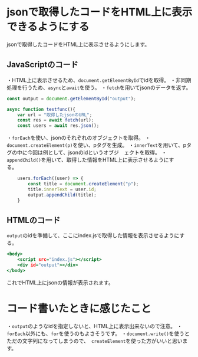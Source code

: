 # jsonで取得したコードをHTML上に表示できるようにする
jsonで取得したコードをHTML上に表示させるようにします。

## JavaScriptのコード

・HTML上に表示させるため、`document.getElementById`でidを取得。
・非同期処理を行うため、`async`と`await`を使う。
・`fetch`を用いてjsonのデータを返す。

```index.js
const output = document.getElementById("output");

async function testfunc(){
    var url = "取得したjsonのURL";
    const res = await fetch(url);
    const users = await res.json();
```

・`forEach`を使い、jsonのそれぞれのオブジェクトを取得。
・`document.createElement(p)`を使い、pタグを生成。
・`innerText`を用いて、pタグの中に今回は例として、jsonのidというオブジ　ェクトを取得。
・`appendChild()`を用いて、取得した情報をHTML上に表示させるようにす　　る。


```index.js
    users.forEach((user) => {
        const title = document.createElement("p");
        title.innerText = user.id;
        output.appendChild(title);
    }
```

## HTMLのコード
`output`のidを準備して、ここにindex.jsで取得した情報を表示させるようにする。

```index.html
<body>
    <script src="index.js"></script>
    <div id="output"></div>
</body>
```
これでHTML上にjsonの情報が表示されます。

# コード書いたときに感じたこと
・`output`のようなidを指定しないと、HTML上に表示出来ないので注意。
・`forEach`以外にも、`for`を使うのもよさそうです。
・`document.write()`を使うとただの文字列になってしまうので、　`createElement`を使った方がいいと思います。